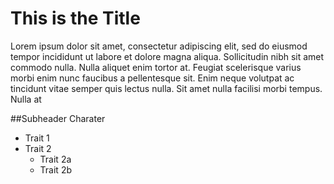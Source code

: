 # This is the Title

Lorem ipsum dolor sit amet, consectetur adipiscing elit, sed do eiusmod tempor incididunt ut labore et dolore magna aliqua. Sollicitudin nibh sit amet commodo nulla. Nulla aliquet enim tortor at. Feugiat scelerisque varius morbi enim nunc faucibus a pellentesque sit. Enim neque volutpat ac tincidunt vitae semper quis lectus nulla. Sit amet nulla facilisi morbi tempus. Nulla at

##Subheader Charater
* Trait 1
* Trait 2
  * Trait 2a
  * Trait 2b
